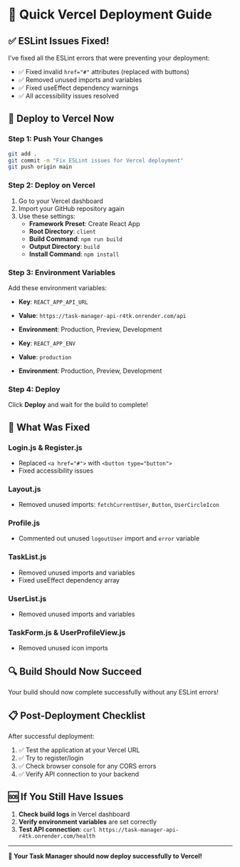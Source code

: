 # 🚀 Quick Vercel Deployment Guide

## ✅ ESLint Issues Fixed!

I've fixed all the ESLint errors that were preventing your deployment:

- ✅ Fixed invalid `href="#"` attributes (replaced with buttons)
- ✅ Removed unused imports and variables
- ✅ Fixed useEffect dependency warnings
- ✅ All accessibility issues resolved

## 🚀 Deploy to Vercel Now

### Step 1: Push Your Changes
```bash
git add .
git commit -m "Fix ESLint issues for Vercel deployment"
git push origin main
```

### Step 2: Deploy on Vercel
1. Go to your Vercel dashboard
2. Import your GitHub repository again
3. Use these settings:
   - **Framework Preset**: Create React App
   - **Root Directory**: `client`
   - **Build Command**: `npm run build`
   - **Output Directory**: `build`
   - **Install Command**: `npm install`

### Step 3: Environment Variables
Add these environment variables:
- **Key**: `REACT_APP_API_URL`
- **Value**: `https://task-manager-api-r4tk.onrender.com/api`
- **Environment**: Production, Preview, Development

- **Key**: `REACT_APP_ENV`
- **Value**: `production`
- **Environment**: Production, Preview, Development

### Step 4: Deploy
Click **Deploy** and wait for the build to complete!

## 🎯 What Was Fixed

### Login.js & Register.js
- Replaced `<a href="#">` with `<button type="button">`
- Fixed accessibility issues

### Layout.js
- Removed unused imports: `fetchCurrentUser`, `Button`, `UserCircleIcon`

### Profile.js
- Commented out unused `logoutUser` import and `error` variable

### TaskList.js
- Removed unused imports and variables
- Fixed useEffect dependency array

### UserList.js
- Removed unused imports and variables

### TaskForm.js & UserProfileView.js
- Removed unused icon imports

## 🔍 Build Should Now Succeed

Your build should now complete successfully without any ESLint errors!

## 📋 Post-Deployment Checklist

After successful deployment:
1. ✅ Test the application at your Vercel URL
2. ✅ Try to register/login
3. ✅ Check browser console for any CORS errors
4. ✅ Verify API connection to your backend

## 🆘 If You Still Have Issues

1. **Check build logs** in Vercel dashboard
2. **Verify environment variables** are set correctly
3. **Test API connection**: `curl https://task-manager-api-r4tk.onrender.com/health`

---

**🎉 Your Task Manager should now deploy successfully to Vercel!** 